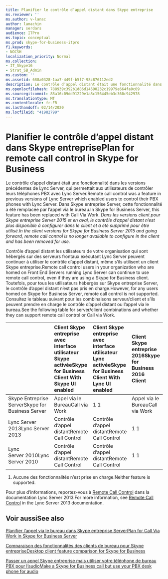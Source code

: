 ```yaml
---
title: Planifier le contrôle d’appel distant dans Skype entreprise
ms.reviewer: ''
ms.author: v-lanac
author: lanachin
manager: serdars
audience: ITPro
ms.topic: conceptual
ms.prod: skype-for-business-itpro
f1.keywords:
- NOCSH
localization_priority: Normal
ms.collection:
- IT_Skype16
- Strat_SB_Admin
ms.custom: ''
ms.assetid: 688a0328-1aa7-449f-b5f7-98c876112ed2
description: Le contrôle d’appel distant était une fonctionnalité dans les versions précédentes de Lync Server, qui permettait aux utilisateurs de contrôler leurs téléphones PBX avec Lync Server. Dans Skype entreprise Server, cette fonctionnalité a été remplacée par l’appel via le bureau. Dans les versions client pour Skype entreprise Server 2015 et en aval, le contrôle d’appel distant n’est plus disponible à configurer dans le client et a été supprimé pour être utilisé.
ms.openlocfilehash: 788939c392b1d86d14590232c19979e664fa0c09
ms.sourcegitcommit: 88a16c09dd91229e1a8c156445eb3c360c942978
ms.translationtype: MT
ms.contentlocale: fr-FR
ms.lasthandoff: 02/14/2020
ms.locfileid: "41982799"
---
```

# <a name="plan-for-remote-call-control-in-skype-for-business"></a><span data-ttu-id="0f6f5-105">Planifier le contrôle d’appel distant dans Skype entreprise</span><span class="sxs-lookup"><span data-stu-id="0f6f5-105">Plan for remote call control in Skype for Business</span></span>
 
<span data-ttu-id="0f6f5-106">Le contrôle d’appel distant était une fonctionnalité dans les versions précédentes de Lync Server, qui permettait aux utilisateurs de contrôler leurs téléphones PBX avec Lync Server.</span><span class="sxs-lookup"><span data-stu-id="0f6f5-106">Remote call control was a feature in previous versions of Lync Server which enabled users to control their PBX phones with Lync Server.</span></span> <span data-ttu-id="0f6f5-107">Dans Skype entreprise Server, cette fonctionnalité a été remplacée par l’appel via le bureau.</span><span class="sxs-lookup"><span data-stu-id="0f6f5-107">In Skype for Business Server, this feature has been replaced with Call Via Work.</span></span>  <span data-ttu-id="0f6f5-108">*Dans les versions client pour Skype entreprise Server 2015 et en aval, le contrôle d’appel distant n’est plus disponible à configurer dans le client et a été supprimé pour être utilisé.*</span><span class="sxs-lookup"><span data-stu-id="0f6f5-108">*In the client versions for Skype for Business Server 2015 and going forward, remote call control is no longer available to configure in the client and has been removed for use.*</span></span> 
  
 <span data-ttu-id="0f6f5-109">Contrôle d’appel distant les utilisateurs de votre organisation qui sont hébergés sur des serveurs frontaux exécutant Lync Server peuvent continuer à utiliser le contrôle d’appel distant, même s’ils utilisent un client Skype entreprise.</span><span class="sxs-lookup"><span data-stu-id="0f6f5-109">Remote call control users in your organization who are homed on Front End Servers running Lync Server can continue to use remote call control, even if they are using a Skype for Business client.</span></span> <span data-ttu-id="0f6f5-110">Toutefois, pour tous les utilisateurs hébergés sur Skype entreprise Server, le contrôle d’appel distant n’est pas pris en charge.</span><span class="sxs-lookup"><span data-stu-id="0f6f5-110">However, for any users homed on Skype for Business Server, remote call control is not supported.</span></span> <span data-ttu-id="0f6f5-111">Consultez le tableau suivant pour les combinaisons serveur/client et s’ils peuvent prendre en charge le contrôle d’appel distant ou l’appel via le bureau.</span><span class="sxs-lookup"><span data-stu-id="0f6f5-111">See the following table for server/client combinations and whether they can support remote call control or Call via Work.</span></span>
  
||<span data-ttu-id="0f6f5-112">**Client Skype entreprise avec interface utilisateur Skype activée**</span><span class="sxs-lookup"><span data-stu-id="0f6f5-112">**Skype for Business Client With Skype UI enabled**</span></span>|<span data-ttu-id="0f6f5-113">**Client Skype entreprise avec interface utilisateur Lync activée**</span><span class="sxs-lookup"><span data-stu-id="0f6f5-113">**Skype for Business Client With Lync UI enabled**</span></span>|<span data-ttu-id="0f6f5-114">**Client Skype entreprise 2016**</span><span class="sxs-lookup"><span data-stu-id="0f6f5-114">**Skype for Business 2016 Client**</span></span>|<span data-ttu-id="0f6f5-115">**Client Lync 2013**</span><span class="sxs-lookup"><span data-stu-id="0f6f5-115">**Lync 2013 Client**</span></span>|<span data-ttu-id="0f6f5-116">**Client Lync 2010**</span><span class="sxs-lookup"><span data-stu-id="0f6f5-116">**Lync 2010 Client**</span></span>|
|:-----|:-----|:-----|:-----|:-----|:-----|
| <span data-ttu-id="0f6f5-117">Skype Entreprise Server</span><span class="sxs-lookup"><span data-stu-id="0f6f5-117">Skype for Business Server</span></span> <br/> |<span data-ttu-id="0f6f5-118">Appel via le Bureau</span><span class="sxs-lookup"><span data-stu-id="0f6f5-118">Call via Work</span></span>  <br/> |<span data-ttu-id="0f6f5-119">1 </span><span class="sxs-lookup"><span data-stu-id="0f6f5-119">1</span></span> <br/> |<span data-ttu-id="0f6f5-120">Appel via le Bureau</span><span class="sxs-lookup"><span data-stu-id="0f6f5-120">Call via Work</span></span>  <br/> |<span data-ttu-id="0f6f5-121">1 </span><span class="sxs-lookup"><span data-stu-id="0f6f5-121">1</span></span> <br/> |<span data-ttu-id="0f6f5-122">1 </span><span class="sxs-lookup"><span data-stu-id="0f6f5-122">1</span></span> <br/> |
| <span data-ttu-id="0f6f5-123">Lync Server 2013</span><span class="sxs-lookup"><span data-stu-id="0f6f5-123">Lync Server 2013</span></span> <br/> |<span data-ttu-id="0f6f5-124">Contrôle d’appel distant</span><span class="sxs-lookup"><span data-stu-id="0f6f5-124">Remote Call Control</span></span>  <br/> |<span data-ttu-id="0f6f5-125">Contrôle d’appel distant</span><span class="sxs-lookup"><span data-stu-id="0f6f5-125">Remote Call Control</span></span>  <br/> |<span data-ttu-id="0f6f5-126">1 </span><span class="sxs-lookup"><span data-stu-id="0f6f5-126">1</span></span> <br/> |<span data-ttu-id="0f6f5-127">Contrôle d’appel distant</span><span class="sxs-lookup"><span data-stu-id="0f6f5-127">Remote Call Control</span></span>  <br/> |<span data-ttu-id="0f6f5-128">Contrôle d’appel distant</span><span class="sxs-lookup"><span data-stu-id="0f6f5-128">Remote Call Control</span></span>  <br/> |
| <span data-ttu-id="0f6f5-129">Lync Server 2010</span><span class="sxs-lookup"><span data-stu-id="0f6f5-129">Lync Server 2010</span></span> <br/> |<span data-ttu-id="0f6f5-130">Contrôle d’appel distant</span><span class="sxs-lookup"><span data-stu-id="0f6f5-130">Remote Call Control</span></span>  <br/> |<span data-ttu-id="0f6f5-131">Contrôle d’appel distant</span><span class="sxs-lookup"><span data-stu-id="0f6f5-131">Remote Call Control</span></span>  <br/> |<span data-ttu-id="0f6f5-132">1 </span><span class="sxs-lookup"><span data-stu-id="0f6f5-132">1</span></span> <br/> |<span data-ttu-id="0f6f5-133">Contrôle d’appel distant</span><span class="sxs-lookup"><span data-stu-id="0f6f5-133">Remote Call Control</span></span>  <br/> |<span data-ttu-id="0f6f5-134">Contrôle d’appel distant</span><span class="sxs-lookup"><span data-stu-id="0f6f5-134">Remote Call Control</span></span>  <br/> |
   
1. <span data-ttu-id="0f6f5-135">Aucune des fonctionnalités n’est prise en charge.</span><span class="sxs-lookup"><span data-stu-id="0f6f5-135">Neither feature is supported.</span></span>
  
<span data-ttu-id="0f6f5-136">Pour plus d’informations, reportez-vous à [Remote Call Control](https://go.microsoft.com/fwlink/p/?LinkId=530208) dans la documentation Lync Server 2013.</span><span class="sxs-lookup"><span data-stu-id="0f6f5-136">For more information, see [Remote Call Control](https://go.microsoft.com/fwlink/p/?LinkId=530208) in the Lync Server 2013 documentation.</span></span>
  
## <a name="see-also"></a><span data-ttu-id="0f6f5-137">Voir aussi</span><span class="sxs-lookup"><span data-stu-id="0f6f5-137">See also</span></span>

[<span data-ttu-id="0f6f5-138">Planifier l’appel via le bureau dans Skype entreprise Server</span><span class="sxs-lookup"><span data-stu-id="0f6f5-138">Plan for Call Via Work in Skype for Business Server</span></span>](call-via-work.md)
  
[<span data-ttu-id="0f6f5-139">Comparaison des fonctionnalités des clients de bureau pour Skype entreprise</span><span class="sxs-lookup"><span data-stu-id="0f6f5-139">Desktop client feature comparison for Skype for Business</span></span>](../../plan-your-deployment/clients-and-devices/desktop-feature-comparison.md)

[<span data-ttu-id="0f6f5-140">Passer un appel Skype entreprise mais utiliser votre téléphone de bureau PBX pour l’audio</span><span class="sxs-lookup"><span data-stu-id="0f6f5-140">Make a Skype for Business call but use your PBX desk phone for audio</span></span>](https://support.office.com/article/Make-a-Skype-for-Business-call-but-use-your-PBX-desk-phone-for-audio-6a316c11-a05e-460c-b969-32ff0ad848e6)

